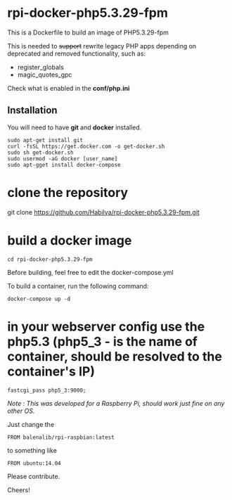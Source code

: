 # rpi-docker-php5.3.29-fpm

This is a Dockerfile to build an image of PHP5.3.29-fpm

This is needed to ~~support~~ rewrite legacy PHP apps depending on deprecated and removed functionality, such as:

* register_globals
* magic_quotes_gpc

Check what is enabled in the **conf/php.ini**

## Installation

You will need to have **git** and **docker** installed.

```
sudo apt-get install git
curl -fsSL https://get.docker.com -o get-docker.sh
sudo sh get-docker.sh
sudo usermod -aG docker [user_name]
sudo apt-gget install docker-compose
```


# clone the repository
git clone https://github.com/Habilya/rpi-docker-php5.3.29-fpm.git

# build a docker image
```
cd rpi-docker-php5.3.29-fpm
```
Before building, feel free to edit the docker-compose.yml

To build a container, run the following command:
```
docker-compose up -d
```
# in your webserver config use the php5.3 (php5_3 - is the name of container, should be resolved to the container's IP)
```
fastcgi_pass php5_3:9000;

```



_Note : This was developed for a Raspberry Pi, should work just fine on any other OS._

Just change the

```
FROM balenalib/rpi-raspbian:latest
```

to something like

```
FROM ubuntu:14.04
```

Please contribute.

Cheers!
